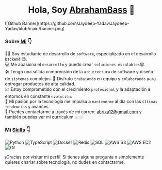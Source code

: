 <div align="center">
  <h1 align="center">Hola, Soy <a href="https://github.com/AbrahamBass/AbrahamBass">AbrahamBass</a> 👋</h1>
</div>
![Github Banner](https://github.com/Jaydeep-Yadav/Jaydeep-Yadav/blob/main/banner.png)

<div>
  <h3>Sobre <a href="https://github.com/AbrahamBass/AbrahamBass">Mi</a> 👇</h1>
</div>

👨‍💻 Soy estudiante de desarrollo de `software`, especializado en el desarrollo `backend` 😊.\
💻 Me apasiona el `desarrollo` y puedo crear `soluciones escalables`😎.\
🛠️ Tengo una sólida comprensión de la `arquitectura` de software y diseño de `sistemas` complejos.
🤝 Disfruto `trabajando` en equipo y `colaborando` para entregar productos de alta calidad.\
📈 Estoy comprometido con el crecimiento `profesional` y la adaptación a entornos en constante `evolución`.\
🚀 Mi pasión por la tecnología me impulsa a `mantenerme` al día con las `últimas tendencias` y avances.\
📧 Puedes contactarme a través de mi correo: <span style="color: lightblue; text-decoration: underline; text-decoration-color: lightblue;">abrixa12@gmail.com</span> y también puedes ver mi currículum <a href="https://www.link-a-tu-curriculum.com" style="color: lightblue; text-decoration: underline; text-decoration-color: lightblue;">aquí</a>

<div>
  <h3>Mi <a href="https://github.com/AbrahamBass/AbrahamBass">Skills</a> 👇</h1>
</div>

![Python](https://img.shields.io/badge/Python-3776AB?style=for-the-badge&logo=python&logoColor=white)
![TypeScript](https://img.shields.io/badge/TypeScript-3178C6?style=for-the-badge&logo=typescript&logoColor=white)
![Docker](https://img.shields.io/badge/Docker-2496ED?style=for-the-badge&logo=docker&logoColor=white)
![Redis](https://img.shields.io/badge/Redis-DC382D?style=for-the-badge&logo=redis&logoColor=white)
![SQL](https://img.shields.io/badge/SQL-4479A1?style=for-the-badge&logo=sql&logoColor=white)
![AWS S3](https://img.shields.io/badge/AWS_S3-569A31?style=for-the-badge&logo=amazon-s3&logoColor=white)
![AWS EC2](https://img.shields.io/badge/AWS_EC2-FF9900?style=for-the-badge&logo=amazon-ec2&logoColor=white)
![Git](https://img.shields.io/badge/Git-F05032?style=for-the-badge&logo=git&logoColor=white)

¡Gracias por visitar mi perfil! Si tienes alguna pregunta o simplemente quieres charlar sobre tecnología, no dudes en contactarme.

